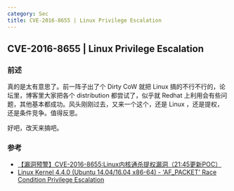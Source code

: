 ```yaml
---
category: Sec
title: CVE-2016-8655 | Linux Privilege Escalation
---
```


## CVE-2016-8655 | Linux Privilege Escalation

### 前述

真的是太有意思了。前一阵子出了个 Dirty CoW 就把 Linux 搞的不行不行的，论坛里，博客里大家把各个 distribution 都尝试了，似乎就 Redhat 上利用会有些问题，其他基本都成功。风头刚刚过去，又来一个这个，还是 Linux ，还是提权，还是条件竞争。值得反思。

好吧，改天来搞吧。

### 参考

- [【漏洞预警】CVE-2016-8655:Linux内核通杀提权漏洞（21:45更新POC）](http://bobao.360.cn/learning/detail/3267.html)
- [Linux Kernel 4.4.0 (Ubuntu 14.04/16.04 x86-64) - 'AF_PACKET' Race Condition Privilege Escalation](https://www.exploit-db.com/exploits/40871/)